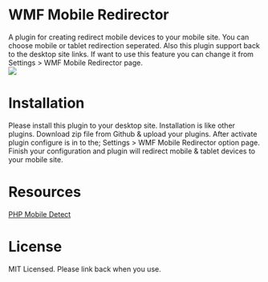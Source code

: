 WMF Mobile Redirector
=====================
A plugin for creating redirect mobile devices to your mobile site. You can choose mobile or tablet redirection seperated. Also this plugin support back to the desktop site links. If want to use this feature you can change it from Settings > WMF Mobile Redirector page.
<br><img src="http://www.webbudesign.com/envato/wmfredirector.png">

Installation
=====================
Please install this plugin to your desktop site. Installation is like other plugins. Download zip file from Github & upload your plugins. After activate plugin configure is in to the; Settings > WMF Mobile Redirector option page. Finish your configuration and plugin will redirect mobile & tablet devices to your mobile site.

Resources
=====================
<a href="http://mobiledetect.net/" target="_blank">PHP Mobile Detect</a>

License
=====================
MIT Licensed. Please link back when you use.



